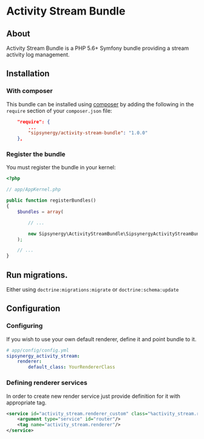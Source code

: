 Activity Stream Bundle
======================

About
---------------

Activity Stream Bundle is a PHP 5.6+ Symfony bundle providing a stream activity log management.

Installation
------------

### With composer

This bundle can be installed using [composer](http://getcomposer.org) by adding the following in the `require` section of your `composer.json` file:

``` json
    "require": {
        ...
        "sipsynergy/activity-stream-bundle": "1.0.0"
    },
```

### Register the bundle

You must register the bundle in your kernel:

``` php
<?php

// app/AppKernel.php

public function registerBundles()
{
    $bundles = array(

        // ...

        new Sipsynergy\ActivityStreamBundle\SipsynergyActivityStreamBundle(),
    );

    // ...
}
```

## Run migrations.

Either using ```doctrine:migrations:migrate``` or ```doctrine:schema:update```

Configuration
-------------

### Configuring 

If you wish to use your own default renderer, define it and point bundle to it.

``` yaml
# app/config/config.yml
sipsynergy_activity_stream:
    renderer:
        default_class: YourRendererClass
```


### Defining renderer services

In order to create new render service just provide definition for it with appropriate tag.

```xml
<service id="activity_stream.renderer_custom" class="%activity_stream.renderer_custom.class%">
    <argument type="service" id="router"/>
    <tag name="activity_stream.renderer"/>
</service>
```
